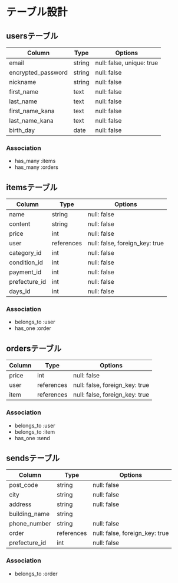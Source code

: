 # テーブル設計

## usersテーブル

| Column             | Type   | Options                   |
| ------------------ | -------| ------------------------- |
| email              | string | null: false, unique: true |
| encrypted_password | string | null: false               |
| nickname           | string | null: false               |
| first_name         | text   | null: false               |
| last_name          | text   | null: false               |
| first_name_kana    | text   | null: false               |
| last_name_kana     | text   | null: false               |
| birth_day          | date   | null: false               |

### Association

- has_many :items
- has_many :orders


## itemsテーブル

| Column             | Type       | Options                        |
| ------------------ | ---------- | ------------------------------ |
| name               | string     | null: false                    |
| content            | string     | null: false                    |
| price              | int        | null: false                    |
| user               | references | null: false, foreign_key: true |
| category_id        | int        | null: false                    |
| condition_id       | int        | null: false                    |
| payment_id         | int        | null: false                    |
| prefecture_id      | int        | null: false                    |
| days_id            | int        | null: false                    |

### Association

- belongs_to :user
- has_one :order


## ordersテーブル

| Column             | Type       | Options                        |
| ------------------ | ---------- | ------------------------------ |
| price              | int        | null: false                    |
| user               | references | null: false, foreign_key: true |
| item               | references | null: false, foreign_key: true |

### Association

- belongs_to :user
- belongs_to :item
- has_one :send


## sendsテーブル

| Column             | Type       | Options                        |
| ------------------ | ---------- | ------------------------------ |
| post_code          | string     | null: false                    |
| city               | string     | null: false                    |
| address            | string     | null: false                    |
| building_name      | string     |                                |
| phone_number       | string     | null: false                    |
| order              | references | null: false, foreign_key: true |
| prefecture_id      | int        | null: false                    |

### Association

- belongs_to :order
